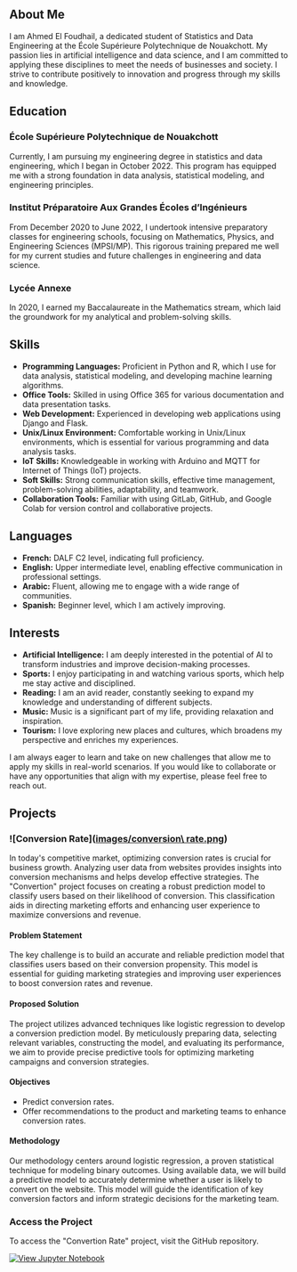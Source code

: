 

## About Me

I am Ahmed El Foudhail, a dedicated student of Statistics and Data Engineering at the École Supérieure Polytechnique de Nouakchott. My passion lies in artificial intelligence and data science, and I am committed to applying these disciplines to meet the needs of businesses and society. I strive to contribute positively to innovation and progress through my skills and knowledge.

## Education

### École Supérieure Polytechnique de Nouakchott
Currently, I am pursuing my engineering degree in statistics and data engineering, which I began in October 2022. This program has equipped me with a strong foundation in data analysis, statistical modeling, and engineering principles.

### Institut Préparatoire Aux Grandes Écoles d’Ingénieurs
From December 2020 to June 2022, I undertook intensive preparatory classes for engineering schools, focusing on Mathematics, Physics, and Engineering Sciences (MPSI/MP). This rigorous training prepared me well for my current studies and future challenges in engineering and data science.

### Lycée Annexe
In 2020, I earned my Baccalaureate in the Mathematics stream, which laid the groundwork for my analytical and problem-solving skills.

## Skills

- **Programming Languages:** Proficient in Python and R, which I use for data analysis, statistical modeling, and developing machine learning algorithms.
- **Office Tools:** Skilled in using Office 365 for various documentation and data presentation tasks.
- **Web Development:** Experienced in developing web applications using Django and Flask.
- **Unix/Linux Environment:** Comfortable working in Unix/Linux environments, which is essential for various programming and data analysis tasks.
- **IoT Skills:** Knowledgeable in working with Arduino and MQTT for Internet of Things (IoT) projects.
- **Soft Skills:** Strong communication skills, effective time management, problem-solving abilities, adaptability, and teamwork.
- **Collaboration Tools:** Familiar with using GitLab, GitHub, and Google Colab for version control and collaborative projects.

## Languages

- **French:** DALF C2 level, indicating full proficiency.
- **English:** Upper intermediate level, enabling effective communication in professional settings.
- **Arabic:** Fluent, allowing me to engage with a wide range of communities.
- **Spanish:** Beginner level, which I am actively improving.

## Interests

- **Artificial Intelligence:** I am deeply interested in the potential of AI to transform industries and improve decision-making processes.
- **Sports:** I enjoy participating in and watching various sports, which help me stay active and disciplined.
- **Reading:** I am an avid reader, constantly seeking to expand my knowledge and understanding of different subjects.
- **Music:** Music is a significant part of my life, providing relaxation and inspiration.
- **Tourism:** I love exploring new places and cultures, which broadens my perspective and enriches my experiences.

I am always eager to learn and take on new challenges that allow me to apply my skills in real-world scenarios. If you would like to collaborate or have any opportunities that align with my expertise, please feel free to reach out.


## Projects

### ![Conversion Rate]([images/conversion\ rate.png](https://github.com/AhmedFoudhail/MyPortfolio/blob/00f80cb79b9723817ca65e3907fb2deb5b8d78ea/Images/convertion%20rate.png))


In today's competitive market, optimizing conversion rates is crucial for business growth. Analyzing user data from websites provides insights into conversion mechanisms and helps develop effective strategies. The "Convertion" project focuses on creating a robust prediction model to classify users based on their likelihood of conversion. This classification aids in directing marketing efforts and enhancing user experience to maximize conversions and revenue.

#### Problem Statement
The key challenge is to build an accurate and reliable prediction model that classifies users based on their conversion propensity. This model is essential for guiding marketing strategies and improving user experiences to boost conversion rates and revenue.

#### Proposed Solution
The project utilizes advanced techniques like logistic regression to develop a conversion prediction model. By meticulously preparing data, selecting relevant variables, constructing the model, and evaluating its performance, we aim to provide precise predictive tools for optimizing marketing campaigns and conversion strategies.

#### Objectives
- Predict conversion rates.
- Offer recommendations to the product and marketing teams to enhance conversion rates.

#### Methodology
Our methodology centers around logistic regression, a proven statistical technique for modeling binary outcomes. Using available data, we will build a predictive model to accurately determine whether a user is likely to convert on the website. This model will guide the identification of key conversion factors and inform strategic decisions for the marketing team.

### Access the Project 


To access the "Convertion Rate" project, visit the GitHub repository.

[![View Jupyter Notebook](https://img.shields.io/badge/View-Jupyter%20Notebook-orange?style=for-the-badge&logo=jupyter)](https://github.com/AhmedFoudhail/Convertion_Rate/blob/847d505767295db2866316b79cbe6590d78659f4/Conversion_Rate.ipynb)
